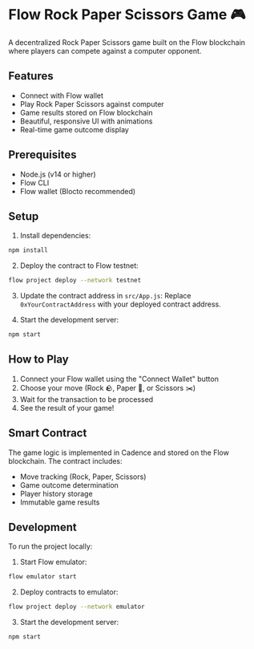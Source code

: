 # Flow Rock Paper Scissors Game 🎮

A decentralized Rock Paper Scissors game built on the Flow blockchain where players can compete against a computer opponent.

## Features

- Connect with Flow wallet
- Play Rock Paper Scissors against computer
- Game results stored on Flow blockchain
- Beautiful, responsive UI with animations
- Real-time game outcome display

## Prerequisites

- Node.js (v14 or higher)
- Flow CLI
- Flow wallet (Blocto recommended)

## Setup

1. Install dependencies:
```bash
npm install
```

2. Deploy the contract to Flow testnet:
```bash
flow project deploy --network testnet
```

3. Update the contract address in `src/App.js`:
Replace `0xYourContractAddress` with your deployed contract address.

4. Start the development server:
```bash
npm start
```

## How to Play

1. Connect your Flow wallet using the "Connect Wallet" button
2. Choose your move (Rock 🪨, Paper 📄, or Scissors ✂️)
3. Wait for the transaction to be processed
4. See the result of your game!

## Smart Contract

The game logic is implemented in Cadence and stored on the Flow blockchain. The contract includes:

- Move tracking (Rock, Paper, Scissors)
- Game outcome determination
- Player history storage
- Immutable game results

## Development

To run the project locally:

1. Start Flow emulator:
```bash
flow emulator start
```

2. Deploy contracts to emulator:
```bash
flow project deploy --network emulator
```

3. Start the development server:
```bash
npm start
```
